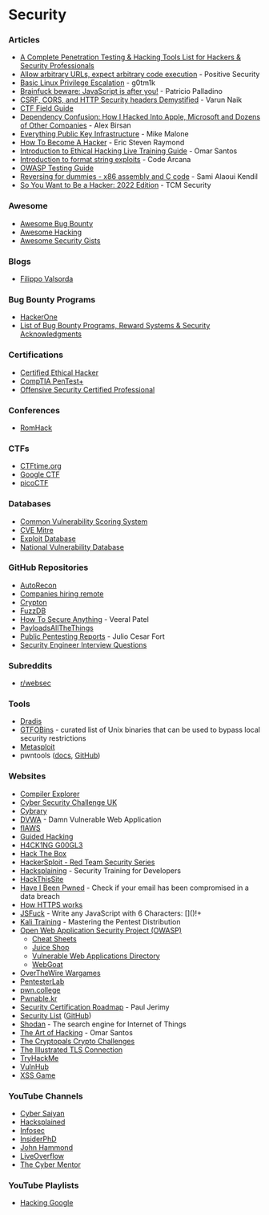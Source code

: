 # Security

### Articles

* [A Complete Penetration Testing & Hacking Tools List for Hackers & Security Professionals](https://gbhackers.com/hacking-tools-list/)
* [Allow arbitrary URLs, expect arbitrary code execution](https://positive.security/blog/url-open-rce) - Positive Security
* [Basic Linux Privilege Escalation](https://blog.g0tmi1k.com/2011/08/basic-linux-privilege-escalation/) - g0tm1k
* [Brainfuck beware: JavaScript is after you!](https://patriciopalladino.com/blog/2012/08/09/non-alphanumeric-javascript.html) - Patricio Palladino
* [CSRF, CORS, and HTTP Security headers Demystified](https://blog.vnaik.com/posts/web-attacks.html) - Varun Naik
* [CTF Field Guide](https://trailofbits.github.io/ctf/)
* [Dependency Confusion: How I Hacked Into Apple, Microsoft and Dozens of Other Companies](https://medium.com/@alex.birsan/dependency-confusion-4a5d60fec610) - Alex Birsan
* [Everything Public Key Infrastructure](https://smallstep.com/blog/everything-pki/) - Mike Malone
* [How To Become A Hacker](https://www.catb.org/\~esr/faqs/hacker-howto.html) - Eric Steven Raymond
* [Introduction to Ethical Hacking Live Training Guide](https://theartofhacking.org/guide/guide.pdf) - Omar Santos
* [Introduction to format string exploits](https://codearcana.com/posts/2013/05/02/introduction-to-format-string-exploits.html) - Code Arcana
* [OWASP Testing Guide](https://wiki.owasp.org/index.php/OWASP\_Testing\_Guide\_v4\_Table\_of\_Contents)
* [Reversing for dummies - x86 assembly and C code](https://0x41.cf/reversing/2021/07/21/reversing-x86-and-c-code-for-beginners.html) - Sami Alaoui Kendil
* [So You Want to Be a Hacker: 2022 Edition](https://tcm-sec.com/so-you-want-to-be-a-hacker-2022-edition/) - TCM Security

### Awesome

* [Awesome Bug Bounty](https://github.com/djadmin/awesome-bug-bounty)
* [Awesome Hacking](https://github.com/Hack-with-Github/Awesome-Hacking)
* [Awesome Security Gists](https://github.com/Hack-with-Github/Awesome-Security-Gists)

### Blogs

* [Filippo Valsorda](https://filippo.io/)

### Bug Bounty Programs

* [HackerOne](https://www.hackerone.com/)
* [List of Bug Bounty Programs, Reward Systems & Security Acknowledgments](https://www.vulnerability-lab.com/list-of-bug-bounty-programs.php)

### Certifications

* [Certified Ethical Hacker](https://www.eccouncil.org/programs/certified-ethical-hacker-ceh/)
* [CompTIA PenTest+](https://www.comptia.org/certifications/pentest)
* [Offensive Security Certified Professional](https://www.offensive-security.com/pwk-oscp/)

### Conferences

* [RomHack](https://www.romhack.io/)

### CTFs

* [CTFtime.org](https://ctftime.org/)
* [Google CTF](https://capturetheflag.withgoogle.com/beginners-quest)
* [picoCTF](https://picoctf.org/)

### Databases

* [Common Vulnerability Scoring System](https://www.first.org/cvss/)
* [CVE Mitre](https://cve.mitre.org/)
* [Exploit Database](https://www.exploit-db.com/)
* [National Vulnerability Database](https://nvd.nist.gov/vuln/search)

### GitHub Repositories

* [AutoRecon](https://github.com/Tib3rius/AutoRecon)
* [Companies hiring remote](https://github.com/jaegeral/companies-hiring-security-remote)
* [Crypton](https://github.com/ashutosh1206/Crypton)
* [FuzzDB](https://github.com/fuzzdb-project/fuzzdb)
* [How To Secure Anything](https://github.com/veeral-patel/how-to-secure-anything) - Veeral Patel
* [PayloadsAllTheThings](https://github.com/swisskyrepo/PayloadsAllTheThings)
* [Public Pentesting Reports](https://github.com/juliocesarfort/public-pentesting-reports) - Julio Cesar Fort
* [Security Engineer Interview Questions](https://github.com/tadwhitaker/Security\_Engineer\_Interview\_Questions/blob/master/security-interview-questions.md)

### Subreddits

* [r/websec](https://www.reddit.com/r/websec/)

### Tools

* [Dradis](https://dradisframework.com/ce/)
* [GTFOBins](https://gtfobins.github.io/) - curated list of Unix binaries that can be used to bypass local security restrictions
* [Metasploit](https://www.metasploit.com/)
* pwntools ([docs](https://docs.pwntools.com/en/stable/), [GitHub](https://github.com/Gallopsled/pwntools))

### Websites

* [Compiler Explorer](https://godbolt.org/)
* [Cyber Security Challenge UK](https://www.cybersecuritychallenge.org.uk)
* [Cybrary](https://www.cybrary.it/)
* [DVWA](https://dvwa.co.uk/) - Damn Vulnerable Web Application
* [flAWS](http://flaws.cloud/)
* [Guided Hacking](https://guidedhacking.com/)
* [H4CK1NG G00GL3](https://h4ck1ng.google/)
* [Hack The Box](https://www.hackthebox.eu/)
* [HackerSploit - Red Team Security Series](https://event.on24.com/eventRegistration/EventLobbyServletV2?target=reg20V2.jsp\&eventid=3464953\&sessionid=1\&key=E0A685256C93DEE2AE27A7BFBAF38E33\&groupId=3037761)
* [Hacksplaining](https://www.hacksplaining.com/) - Security Training for Developers
* [HackThisSite](https://www.hackthissite.org/)
* [Have I Been Pwned](https://haveibeenpwned.com/) - Check if your email has been compromised in a data breach
* [How HTTPS works](https://howhttps.works/)
* [JSFuck](http://www.jsfuck.com/) - Write any JavaScript with 6 Characters: \[]\()!+
* [Kali Training](https://kali.training/) - Mastering the Pentest Distribution
* [Open Web Application Security Project (OWASP)](https://owasp.org/)
  * [Cheat Sheets](https://cheatsheetseries.owasp.org/)
  * [Juice Shop](https://owasp.org/www-project-juice-shop/)
  * [Vulnerable Web Applications Directory](https://owasp.org/www-project-vulnerable-web-applications-directory/)
  * [WebGoat](https://owasp.org/www-project-webgoat/)
* [OverTheWire Wargames](https://overthewire.org/wargames/)
* [PentesterLab](https://pentesterlab.com/)
* [pwn.college](https://pwn.college/)
* [Pwnable.kr](https://pwnable.kr/)
* [Security Certification Roadmap](https://pauljerimy.com/security-certification-roadmap/) - Paul Jerimy
* [Security List](https://security-list.js.org/#/) ([GitHub](https://github.com/Lissy93/personal-security-checklist))
* [Shodan](https://www.shodan.io/) - The search engine for Internet of Things
* [The Art of Hacking](https://theartofhacking.org/) - Omar Santos
* [The Cryptopals Crypto Challenges](https://cryptopals.com/)
* [The Illustrated TLS Connection](https://tls.ulfheim.net/)
* [TryHackMe](https://tryhackme.com)
* [VulnHub](https://www.vulnhub.com)
* [XSS Game](https://xss-game.appspot.com/)

### YouTube Channels

* [Cyber Saiyan](https://www.youtube.com/c/CyberSaiyan/videos)
* [Hacksplained](https://www.youtube.com/c/Hacksplained/videos)
* [Infosec](https://www.youtube.com/c/InfoSecInstitute/videos)
* [InsiderPhD](https://www.youtube.com/c/InsiderPhD/videos)
* [John Hammond](https://www.youtube.com/c/JohnHammond010/videos)
* [LiveOverflow](https://www.youtube.com/c/LiveOverflowCTF/videos)
* [The Cyber Mentor](https://www.youtube.com/c/TheCyberMentor/videos)

### YouTube Playlists

* [Hacking Google](https://www.youtube.com/playlist?list=PL590L5WQmH8dsxxz7ooJAgmijwOz0lh2H)
